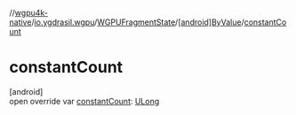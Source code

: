 //[wgpu4k-native](../../../../index.md)/[io.ygdrasil.wgpu](../../index.md)/[WGPUFragmentState](../index.md)/[[android]ByValue](index.md)/[constantCount](constant-count.md)

# constantCount

[android]\
open override var [constantCount](constant-count.md): [ULong](https://kotlinlang.org/api/core/kotlin-stdlib/kotlin/-u-long/index.html)